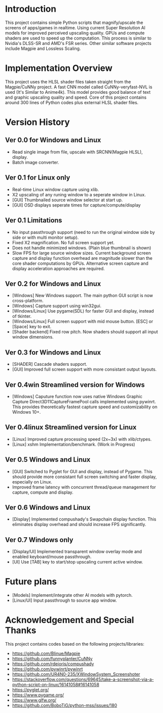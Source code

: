 # Introduction
This project contains simple Python scripts that magnify/upscale the screens of apps/games in realtime. 
Using current Super Resolution AI models for improved perceived upscaling quality.
GPUs and compute shaders are used to speed up the computation.
This process is similar to Nvidia's DLSS-SR and AMD's FSR series.
Other similar software projects include Magpie and Lossless Scaling.

# Implementation Overview
This project uses the HLSL shader files taken straight from the Magpie/CuNNy project.
A fast CNN model called CuNNy-veryfast-NVL is used (It's Similar to Anime4k).
This model provides good balance of text and graphic upscaling quality and speed.
Core of this project contains around 300 lines of Python codes plus external HLSL shader files.

# Version History
## Ver 0.0 for Windows and Linux
- Read single image from file, upscale with SRCNN(Magpie HLSL), display.
- Batch image converter.

## Ver 0.1 for Linux only
- Real-time Linux window capture using xlib.
- X2 upscaling of any runing window to a seperate window in Linux.
- [GUI] Thumbnailed source window selector at start up.
- [GUI] OSD displays seperate times for capture/compute/display

## Ver 0.1 Limitations
- No input passthrough support (need to run the original window side by side or with multi monitor setup).
- Fixed X2 magnification. No full screen support yet.
- Does not handle minimized windows. (Plain blue thumbnail is shown)
- Slow FPS for large source window sizes. 
Current background screen capture and display function overhead are magnitude slower than the core shader computations by GPUs.
Alternative screen capture and display acceleration approaches are required.

## Ver 0.2 for Windows and Linux
- [Windows] New Windows support. The main python GUI script is now cross-platform.
- [Windows] Capture support using win32gui.
- [Windows/Linux] Use pygame(SDL) for faster GUI and display, instead of tkinter.
- [Windows/Linux] Full screen support with mid mouse button. [ESC] or [Space] key to exit.
- [Shader backend] Fixed row pitch. Now shaders should support all input window dimensions.

##  Ver 0.3 for Windows and Linux
- [SHADER] Cascade shaders support.
- [GUI] Improved full screen support with more consistant output layouts.

##  Ver 0.4win Streamlined version for Windows 
- [Windows] Caputure function now uses native Windows Graphic Capture Direct3D11CaptureFramePool calls implemented using pywinrt. This provides theoretically fastest capture speed and customizability on Windows 10+.
  
##  Ver 0.4linux Streamlined version for Linux 
- [Linux] Improved capture processing speed (2x~3x) with xlib/ctypes.
- [Linux] xshm Implementation/benchmark. (Work in Progress)

##  Ver 0.5 Windows and Linux
- [GUI] Switched to Pyglet for GUI and display, instead of Pygame. This should provide more consistant full screen switching and faster display, especially on Linux.
- Improved frame latency with concurrent thread/queue management for capture, compute and display.

##  Ver 0.6 Windows and Linux
- [Display] Implemented compushady's Swapchain display function. This eliminates display overhead and should increase FPS significantly.

##  Ver 0.7 Windows only
- [Display/UI] Implemented transparent window overlay mode and enabled keyboard/mouse passthrough.
- [UI] Use [TAB] key to start/stop upscaling current active window.
  
# Future plans
- [Models] Implement/integrate other AI models with pytorch.
- [Linux/UI] Input passthrough to source app window.

# Acknowledgement and Special Thanks
This project contains codes based on the following projects/libraries:
- https://github.com/Blinue/Magpie
- https://github.com/funnyplanter/CuNNy
- https://github.com/rdeioris/compushady
- https://github.com/pywinrt/pywinrt
- https://github.com/UR4N0-235/XWindowSystem_Screenshoter
- https://stackoverflow.com/questions/69645/take-a-screenshot-via-a-python-script-on-linux/16141058#16141058
- https://pyglet.org/
- https://www.pygame.org/
- https://www.glfw.org/
- https://github.com/BoboTiG/python-mss/issues/180

